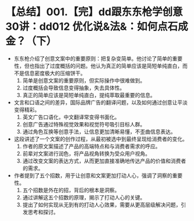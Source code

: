 # 【总结】001.【完】dd跟东东枪学创意30讲：dd012 优化说&法&：如何点石成金？（下）

-   东东枪介绍了创意文案中的重要原则：把复杂变简单。他讨论了简单的重要性，但也指出了过度概括的问题。他认为真正的简单应该是简短单纯直白，而不是信息密度极大的压缩饼干。
    1.  简单是创意文案的重要原则，但实际操作中很难做到。
    2.  过度概括会导致信息变得抽象，失去具体性。
    3.  真正的简单应该是简短单纯直白，提纯萃取最重要的信息。
-   文言和口语之间的差异，国际品牌广告的翻译问题，以及如何通过创意让平淡变得精彩。
    1.  英文广告口语化，中文翻译常变得书面化。
    2.  创意广告通过特殊视觉效果和视觉符号吸引目标人群。
    3.  通过角色互换等创意手法，让信息更加清晰易懂，不歪曲信息表达。
-   这段讲述了一个文案的创作过程，从最初被选中到最终呈现给消费者的变化。
    1.  作者的原文案描述了产品的高端特点和与消费者需求的呼应。
    2.  前辈对文案进行润色，将产品视角转换为受众用户视角。
    3.  通过改变文案的表达方式，从而更加直接准确地传达产品的价值和消费者的需求。
-   作者提到了五个招数，用于让创意和文案更加打动人心，强调了洞察的重要性。
    1.  五个招数是外在的招，背后的根本是洞察。
    2.  通过讲解这五个招数的原理，揭示了打动人心的关键。
    3.  提出了如何实现从无到有的打动人心效果，需要从更高层级解决问题，引发思考和探讨。